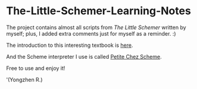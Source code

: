 # The-Little-Schemer-Learning-Notes
The project contains almost all scripts from *The Little Schemer* written by myself; plus, I added extra comments just for myself as a reminder. :)

The introduction to this interesting textbook is [here](http://mitpress.mit.edu/books/little-schemer).

And the Scheme interpreter I use is called [Petite Chez Scheme](http://www.scheme.com/petitechezscheme.html).

Free to use and enjoy it!

'(Yongzhen R.)
